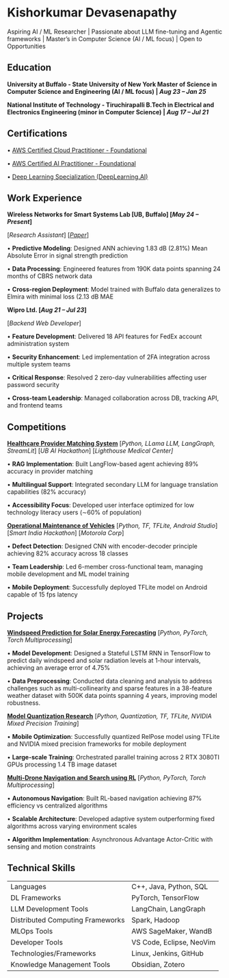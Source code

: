 # Kishorkumar Devasenapathy
Aspiring AI / ML Researcher | Passionate about LLM fine-tuning and Agentic frameworks | Master’s in Computer Science (AI / ML focus) | Open to Opportunities

## Education
**University at Buffalo - State University of New York Master of Science in Computer Science and Engineering (AI / ML focus) | *Aug 23 – Jan 25***

**National Institute of Technology - Tiruchirapalli B.Tech in Electrical and Electronics Engineering (minor in Computer Science) | *Aug 17 – Jul 21***
## Certifications
• [AWS Certified Cloud Practitioner - Foundational](https://www.credly.com/badges/80f4adaf-13e0-419a-aacf-70741d6c969d/public_url)

• [AWS Certified AI Practitioner - Foundational](https://www.credly.com/badges/75b6ea48-9e64-4715-bc75-d30493772732/public_url)

• [Deep Learning Specialization (DeepLearning.AI)](https://www.coursera.org/account/accomplishments/specialization/certificate/M7QXF3SA5DDR)
## Work Experience
**Wireless Networks for Smart Systems Lab    [UB, Buffalo]    [*May 24 – Present*]**

[*Research Assistant*]    [*[Paper](https://www.techrxiv.org/users/692934/articles/1239831-a-machine-learning-framework-for-weather-based-signal-strength-prediction-in-private-lte-5g-networks)*]

• **Predictive Modeling**: Designed ANN achieving 1.83 dB (2.81%) Mean Absolute Error in signal strength prediction

• **Data Processing**: Engineered features from 190K data points spanning 24 months of CBRS network data

• **Cross-region Deployment**: Model trained with Buffalo data generalizes to Elmira with minimal loss (2.13 dB MAE

**Wipro Ltd.    [*Aug 21 – Jul 23*]**

[*Backend Web Developer*]

• **Feature Development**: Delivered 18 API features for FedEx account administration system

• **Security Enhancement**: Led implementation of 2FA integration across multiple system teams

• **Critical Response**: Resolved 2 zero-day vulnerabilities affecting user password security

• **Cross-team Leadership**: Managed collaboration across DB, tracking API, and frontend teams

## Competitions
[**Healthcare Provider Matching System**]()    [*Python, LLama LLM, LangGraph, StreamLit*]
[*UB AI Hackathon*]    [*Lighthouse Medical Center]*

• **RAG Implementation**: Built LangFlow-based agent achieving 89% accuracy in provider matching

• **Multilingual Support**: Integrated secondary LLM for language translation capabilities (82% accuracy)

• **Accessibility Focus**: Developed user interface optimized for low technology literacy users (∼60% of population)

[**Operational Maintenance of Vehicles**]()    [*Python, TF, TFLite, Android Studio*]
[*Smart India Hackathon*]    [*Motorola Corp*]

• **Defect Detection**: Designed CNN with encoder-decoder principle achieving 82% accuracy across 18 classes

• **Team Leadership**: Led 6-member cross-functional team, managing mobile development and ML model training

• **Mobile Deployment**: Successfully deployed TFLite model on Android capable of 15 fps latency

## Projects
[**Windspeed Prediction for Solar Energy Forecasting**]()    [*Python, PyTorch, Torch Multiprocessing*]

• **Model Development**: Designed a Stateful LSTM RNN in TensorFlow to predict daily windspeed and solar radiation levels at 1-hour intervals, achieving an average error of 4.75%

• **Data Preprocessing**: Conducted data cleaning and analysis to address challenges such as multi-collinearity and sparse features in a 38-feature weather dataset with 500K data points spanning 4 years, improving model robustness.

[**Model Quantization Research**]()     [*Python, Quantization, TF, TFLite, NVIDIA Mixed Precision Training*]

• **Mobile Optimization**: Successfully quantized RelPose model using TFLite and NVIDIA mixed precision frameworks for mobile deployment

• **Large-scale Training**: Orchestrated parallel training across 2 RTX 3080TI GPUs processing 1.4 TB image dataset

[**Multi-Drone Navigation and Search using RL**]()    [*Python, PyTorch, Torch Multiprocessing*]

• **Autonomous Navigation**: Built RL-based navigation achieving 87% efficiency vs centralized algorithms

• **Scalable Architecture**: Developed adaptive system outperforming fixed algorithms across varying environment scales

• **Algorithm Implementation**: Asynchronous Advantage Actor-Critic with sensing and motion constraints
## Technical Skills

|                                  |                          |
| -------------------------------- | ------------------------ |
| Languages                        | C++, Java, Python, SQL   |
| DL Frameworks                    | PyTorch, TensorFlow      |
| LLM Development Tools            | LangChain, LangGraph     |
| Distributed Computing Frameworks | Spark, Hadoop            |
| MLOps Tools                      | AWS SageMaker, WandB<br> |
| Developer Tools                  | VS Code, Eclipse, NeoVim |
| Technologies/Frameworks          | Linux, Jenkins, GitHub   |
| Knowledge Management Tools       | Obsidian, Zotero         |
